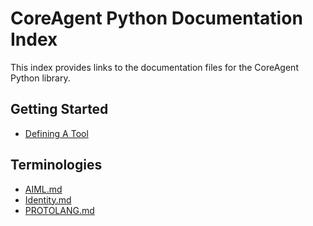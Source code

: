 # CoreAgent Python Documentation Index

This index provides links to the documentation files for the CoreAgent Python library.

## Getting Started

* [Defining A Tool](defining_tool.md)


## Terminologies

* [AIML.md](terminologies/AIML.md)
* [Identity.md](terminologies/Identity.md)
* [PROTOLANG.md](terminologies/PROTOLANG.md)
